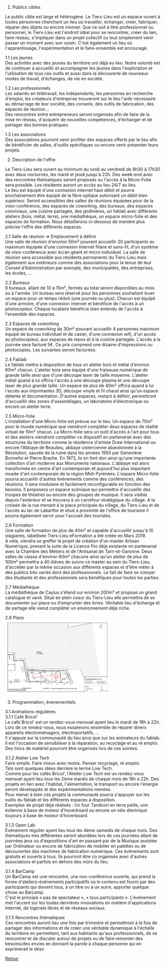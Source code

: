 1. Publics cibles  

Le public cible est large et hétérogène. Le Tiers-Lieu est un espace ouvert à toutes personnes cherchant un lieu où travailler, échanger, créer, fabriquer, réparer des objets ou encore innover. Que ce soit à titre professionnel ou personnel, le Tiers-Lieu est l'endroit idéal pour se rencontrer, créer du lien, faire réseau, s'impliquer dans un projet collectif ou tout simplement venir passer un moment avec son voisin. C'est également un lieu où l'apprentissage, l'expérimentation et le faire-ensemble est encouragé.

1.1 Les jeunes  
Des activités avec des jeunes du territoire ont déjà eu lieu. Notre volonté est de continuer à accueillir et accompagner les jeunes dans l'exploration et l'utilisation de tous ces outils et aussi dans la découverte de nouveaux modes de travail, d'échanges, de vie en société.

1.2 Les professionnels  
Les salariés en télétravail, les indépendants, les personnes en recherche d'emploi, les créateurs d'entreprise trouveront sur le lieu l'aide nécessaire au démarrage de leur société, des conseils, des outils de fabrication, des espaces de réunion...  
Des rencontres entre entrepreneurs seront organisés afin de faire de la mise en réseau, d'acquérir de nouvelles compétences, d'échanger et de partager des bonnes pratiques.  

1.3 Les associations  
Des associations pourront venir profiter des espaces offerts par le lieu afin de bénéficier de salles, d'outils spécifiques ou encore venir présenter leurs projets.

2. Description de l'offre  

Le Tiers-Lieu sera ouvert au minimum du lundi au vendredi de 8h30 à 17h30 avec deux nocturnes, les mardi et jeudi jusqu'à 22h. Des week-end avec des rencontres thématiques seront proposés ou l'accès à la Micro-Folie sera possible. Les résidents auront un accès au lieu 24/7 au lieu.  
Le lieu est équipé d'une connexion internet haut débit et pourra prochainement être équipé de la fibre optique autorisant un débit bien supérieur. Seront accessibles des salles de réunions équipées pour de la visio-conférence, des espaces de coworking, des bureaux, des espaces conviviaux, une cuisine partagée, des jardinières, un fablab avec différents ateliers (bois, métal, terre), une médiathèque, un espace micro-folie et des espaces de formation. 
Nous détaillerons ci-dessous de manière plus précise l'offre des différents espaces.  

2.1 Salle de réunion => Emplacement à définir  
Une salle de réunion d'environ 50m² pouvant accueillir 20 participants au maximum équipée d'une connexion internet filaire et sans-fil, d'un système de visio-conférence avec écran géant et micro individuel. La salle de réunion sera accessible aux résidents permanents du Tiers-Lieu mais également aux extérieurs comme des associations pour la tenue de leur Conseil d'Administration par exemple, des municipalités, des entreprises, les écoles, ...

2.2 Bureaux  
6 bureaux, allant de 10 à 15m², fermés au total seront disponibles au mois ou à l'année. Un bureau sera réservé pour les personnes souhaitant louer un espace pour un temps réduit (une journée ou plus). Chacun est équipé d'une armoire, d'une connexion internet et bénéficie de l'accès à un photocopieur. Chaque locataire bénéficie bien entendu de l'accès à l'ensemble des espaces. 

2.3 Espaces de coworking  
Un espace de coworking de 30m² pouvant accueillir 4 personnes maximum équipé de bureau individuel et de casier, d'une connexion wifi, d'un accès au photocopieur, aux espaces de repos et à la cuisine partagée. L'accès à la journée sera facturé 5€. Ce prix comprend une dizaine d'impressions ou photocopies. Les suivantes seront facturées.  

2.4 Fablab  
Le fablab mettra à disposition de tous un atelier bois et métal d'environ 60m² chacun. L'atelier bois sera équipé d'une fraiseuse numérique de grande taille ainsi que d'une découpe laser de taille moyenne. L'atelier métal quand à lui offrira l'accès à une découpe plasma et une découpe laser de plus grande taille. Un espace de plus de 40m² offrira quand à lui l'accès aux imprimantes 3D, découpe vinyle et fil chaud ainsi qu'un espace détente et documentation. D'autres espaces, restant à définir, permettront d'accueillir des zones d'assemblages, un laboratoire d'électronique ou encore un atelier terre.  

2.5 Micro-folie  
L'installation d'une Micro-folie est prévue sur le lieu. Un espace de 70m² pour le musée numérique que viendront compléter deux espaces de réalité virtuel de 10m² chacun. La Micro-folie sera un outil d'accès à l'art pour tous et des ateliers viendront compléter ce dispositif en partenariat avec des structures du territoire comme la résidence d'artiste Draw International ou encore l'Abbaye de Beaulieu, abbaye cistercienne abandonnée à la Révolution, sauvée de la ruine dans les années 1950 par Geneviève Bonnefoi et Pierre Brache. En 1973, ils en font don ainsi qu'une importante collection d'art moderne aux Monuments nationaux. L'abbaye est alors transformée en centre d'art contemporain et aujourd'hui plus important musée d'art contemporain de la région Midi-Pyrénées. L'espace Micro-folie pourra accueillir d'autres événements comme des conférences, des réunions. Il sera modulaire et facilement reconfigurable en fonction des besoins. Il proposera un espace scénique qui permettra d'accueillir des troupes de théatres ou encore des groupes de musique. Il sera visible depuis l'extérieur et se trouvera à un carrefour stratégique du village. A la croisée de la rue menant à la place principale du village, du Tiers-Lieu et de l'accès au lac de Labarthe et situé à proximité de l'office de tourisme il pourra également servir pour l'accueil des touristes.

2.6 Formation  
Une salle de formation de plus de 40m² et capable d'accueillir jusqu'à 10 stagiaires, labellisée Tiers-Lieu eFormation a été créée en Mars 2019.  
A cela, viendra se greffer le projet de création d'un master Artisan Numérique, prenant la suite de la Licence Pro déjà existante en partenariat avec la Chambre des Métiers et de l'Artisanat de Tarn-et-Garonne. Deux salles de classe d'environ 60m² chacune ainsi qu'un atelier de plus de 100m² permettra à 40 élèves de suivre ce master au sein du Tiers-Lieu, d'accéder par la même occasion aux différents espaces et d'être méler à des publics très variés dont des professionnels. Le fait de faire se cotoyer des étudiants et des professionnels sera bénéfiques pour toutes les parties.  

2.7 Médiathèque  
La médiathèque de Caylus s'étend sur environ 200m² et propose un grand catalogue et varié. Situé en plein coeur du Tiers-Lieu elle permettra de se documenter sur place ou d'emprunter des livres. Véritable lieu d'échange et de partage elle viend compléter un environnement déjà riche.

2.8 Plans  
<a href="files/plans_fablab.pdf"><img src="files/plans_fablab.jpg" alt="" width="340"></a>	

3. Programmation, évenementiels  

3.1 Animations régulières  
3.1.1 Café Bricol'  
Le café Bricol' est un rendez-vous mensuel ayant lieu le mardi de 18h à 22h. Lors de ce rendez-vous, nous essaierons ensemble de réparer divers appareils électroménagers, électroportatifs, ...  
Il s'appuie sur la communauté du lieu ainsi que sur les animateurs du fablab.  
Il est l'occasion de sensibiliser à la réparation, au recyclage et au ré emploi.  
Des trocs de matériel pourront être organisés lors de ces soirées.   

3.1.2 Atelier Low Tech  
Faire simple. Faire mieux avec moins. Penser recyclage, ré emploi.  
Tels sont quelques idées derrière le terme Low Tech.  
Comme pour les cafés Bricol', l'Atelier Low Tech est un rendez-vous mensuel ayant lieu tous les 2ème mardis de chaque mois de 18h à 22h. Des projets en lien avec l'habitat, l'alimentation, le transport ou encore l'énergie seront développés et des expérimentations menées.  
Pour mener à bien ces projets la communauté pourra s'appuyer sur les outils du fablab et les différents espaces à disposition.  
Exemples de projet déjà réalisés : Un four Tandoori en terre paille, une éolienne à base de moteur d'hoverboard ou encore un vélo électrique toujours à base de moteur d'hoverboard.  

3.1.3 Open Lab  
Evénement régulier ayant lieu tous les 4ème samedis de chaque mois. Des thématiques très différentes seront abordées lors de ces journées allant de journées jeux ou d'expositions d'art en passant par de la Musique assistée par Ordinateur ou encore de fabrication de mobilier en palettes ou de découvertes des machines de fabrication numérique. Ces événements sont gratuits et ouverts à tous. Ils pourront être co organisés avec d'autres associations et parfois en dehors des mûrs du lieu.  

3.1.4 BarCamp  
Un BarCamp est une rencontre, une non-conférence ouverte, qui prend la forme d'ateliers-événements participatifs où le contenu est fourni par des participants qui doivent tous, à un titre ou à un autre, apporter quelque chose au Barcamp.  
C'est le principe « pas de spectateur », « tous participants ». L'événement met l'accent sur les toutes dernières innovations en matière d'applications Internet, de logiciels libres et de réseaux sociaux.  

3.1.5 Rencontres thématiques  
Ces rencontres auront lieu une fois par trimestre et permettront à la fois de partager des informations et de créer une véritable dynamique à l'échelle du territoire en permettant, tant aux habitants qu'aux professionnels, de se rencontrer et de discuter autour de projets ou de faire remonter des besoins/des envies en donnant la parole à chaque personne qui en exprimerait le désir. 



[Retour](README.md)

